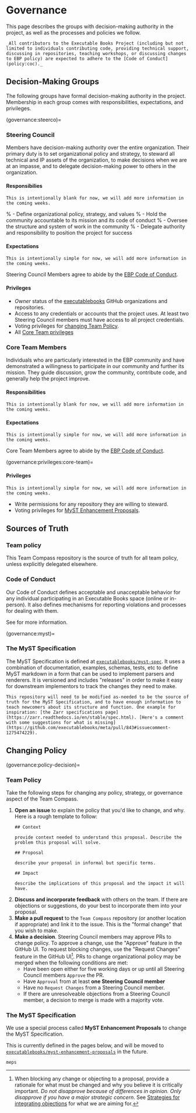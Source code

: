 # Governance

This page describes the groups with decision-making authority in the project, as well as the processes and policies we follow.

```{epigraph}
_All contributors to the Executable Books Project (including but not limited to individuals contributing code, providing technical support, discussing in repositories, teaching workshops, or discussing changes to EBP policy) are expected to adhere to the [Code of Conduct](policy:coc)._
```

## Decision-Making Groups

The following groups have formal decision-making authority in the project.
Membership in each group comes with responsibilities, expectations, and privileges.

(governance:steerco)=
### Steering Council

Members have decision-making authority over the entire organization.
Their primary duty is to set organizational policy and strategy, to steward all technical and IP assets of the organization, to make decisions when we are at an impasse, and to delegate decision-making power to others in the organization. 

#### Responsibilies

```{note}
This is intentionally blank for now, we will add more information in the coming weeks.
```

% - Define organizational policy, strategy, and values
% - Hold the community accountable to its mission and its code of conduct
% - Oversee the structure and system of work in the community
% - Delegate authority and responsibility to position the project for success

#### Expectations

```{note}
This is intentionally simple for now, we will add more information in the coming weeks.
```

Steering Council Members agree to abide by the [EBP Code of Conduct](policy:coc).

#### Privileges

- _Owner_ status of the [executablebooks](https://github.com/executablebooks) GitHub organizations and repositories.
- Access to any credentials or accounts that the project uses. At least two Steering Council members must have access to all project credentials.
- Voting privileges for [changing Team Policy](governance:policy-decision).
- All [Core Team privileges](governance:privileges:core-team)

### Core Team Members

Individuals who are particularly interested in the EBP community and have demonstrated a willingness to participate in our community and further its mission. They guide discussion, grow the community, contribute code, and generally help the project improve.

#### Responsibilities

```{note}
This is intentionally blank for now, we will add more information in the coming weeks.
```

#### Expectations

```{note}
This is intentionally simple for now, we will add more information in the coming weeks.
```

Core Team Members agree to abide by the [EBP Code of Conduct](https://github.com/executablebooks/.github/blob/master/CODE_OF_CONDUCT.md).

(governance:privileges:core-team)=
#### Privileges

```{note}
This is intentionally simple for now, we will add more information in the coming weeks.
```

- Write permissions for any repository they are willing to steward.
- Voting privileges for [MyST Enhancement Proposals](governance:meps).

## Sources of Truth

### Team policy

This Team Compass repository is the source of truth for all team policy, unless explicitly delegated elsewhere.

### Code of Conduct

Our Code of Conduct defines acceptable and unacceptable behavior for any individual participating in an Executable Books space (online or in-person).
It also defines mechanisms for reporting violations and processes for dealing with them.

See [](code-of-conduct.md) for more information.

(governance:myst)=
### The MyST Specification

The MyST Specification is defined at [`executablebooks/myst-spec`](https://github.com/executablebooks/myst-spec).
It uses a combination of documentation, examples, schemas, tests, etc to define MyST markdown in a form that can be used to implement parsers and renderers. It is versioned and includes "releases" in order to make it easy for downstream implementors to track the changes they need to make.

```{admonition} Implementation detail
This repository will need to be modified as-needed to be the source of truth for the MyST Specification, and to have enough information to teach newcomers about its structure and function. One example for inspiration: [the Zarr specifications page](https://zarr.readthedocs.io/en/stable/spec.html). [Here's a comment with some suggestions for what is missing](https://github.com/executablebooks/meta/pull/843#issuecomment-1275474229).
```

## Changing Policy

(governance:policy-decision)=
### Team Policy

Take the following steps for changing any policy, strategy, or governance aspect of the Team Compass.

1. **Open an issue** to explain the policy that you'd like to change, and why. Here is a rough template to follow:
   ```
   ## Context
   
   provide context needed to understand this proposal. Describe the problem this proposal will solve.
   
   ## Proposal
   
   describe your proposal in informal but specific terms.
   
   ## Impact
   
   describe the implications of this proposal and the impact it will have.
   ```
2. **Discuss and incorporate feedback** with others on the team. If there are objections or suggestions, do your best to incorporate them into your proposal.
3. **Make a pull request** to the `Team Compass` repository (or another location if appropriate) and link it to the issue. This is the "formal change" that you wish to make.
4. **Make a decision**. Steering Council members may approve PRs to change policy. To approve a change, use the "Approve" feature in the GitHub UI. To request blocking changes, use the "Request Changes" feature in the GitHub UI[^blocking]. PRs to change organizational policy may be merged when the following conditions are met:
   - Have been open either for five working days or up until all Steering Council members `Approve` the PR.
   - Have `Approval` from at least **one  Steering Council member**
   - Have no `Request Changes` from a Steering Council member.
   - If there are unresolveable objections from a Steering Council member, a decision to merge is made with a majority vote.


[^blocking]: When blocking any change or objecting to a proposal, provide a rationale for what must be changed and why you believe it is critically important. _Do not disapprove because of differences in opinion. Only disapprove if you have a major strategic concern_. See [Strategies for integrating objections](https://www.sociocracyforall.org/strategies-for-integrating-objections/) for what we are aiming for.

### The MyST Specification

We use a special process called **MyST Enhancement Proposals** to change the MyST Specification.

This is currently defined in the pages below, and will be moved to [`executablebooks/myst-enhancement-proposals`](https://github.com/executablebooks/myst-enhancement-proposals) in the future.

```{toctree}
meps
```
